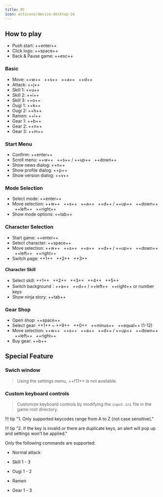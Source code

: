 ```yaml
---
title: PC
icon: octicons/device-desktop-16
---
```


## How to play

- Push start: ++enter++
- Click logo: ++space++
- Back & Pause game: ++esc++

### Basic

- Move: ++w++ &nbsp; ++s++ &nbsp; ++a++ &nbsp; ++d++
- Attack: ++j++
- Skill 1: ++u++
- Skill 2: ++i++
- Skill 3: ++o++
- Ougi 1: ++k++
- Ougi 2: ++h++
- Ramen: ++l++
- Gear 1: ++b++
- Gear 2: ++n++
- Gear 3: ++m++

### Start Menu

- Confirm: ++enter++
- Scroll menu: ++w++ &nbsp; ++s++ / ++up++ &nbsp; ++down++
- Show news dialog: ++n++
- Show profile dialog: ++p++
- Show version dialog: ++v++

### Mode Selection

- Select mode: ++enter++
- Move selection: ++w++ &nbsp; ++s++ &nbsp; ++a++ &nbsp; ++d++ / ++up++ &nbsp; ++down++ &nbsp; ++left++ &nbsp; ++right++
- Show mode options: ++tab++

### Character Selection

- Start game: ++enter++
- Select character: ++space++
- Move selection: ++w++ &nbsp; ++s++ &nbsp; ++a++ &nbsp; ++d++ / ++up++ &nbsp; ++down++ &nbsp; ++left++ &nbsp; ++right++
- Switch page: ++1++ &nbsp; ++2++ &nbsp; ++3++

#### Character Skill

- Select skill: ++1++ &nbsp; ++2++ &nbsp; ++3++ &nbsp; ++4++ &nbsp; ++5++
- Switch background：++a++ &nbsp; ++d++ / ++left++ &nbsp; ++right++ or number keys
- Show ninja story: ++tab++

### Gear Shop

- Open shop: ++space++
- Select gear: ++1++ ~ ++9++ &nbsp; ++0++ &nbsp; ++minus++ &nbsp; ++equal++ (1-12)
- Move selection: ++w++ &nbsp; ++s++ &nbsp; ++a++ &nbsp; ++d++ / ++up++ &nbsp; ++down++ &nbsp; ++left++ &nbsp; ++right++
- Buy gear: ++b++

## Special Feature

### Swich window

> Using the settings menu, ++f11++ is not available.

### Custom keyboard controls

> Customize keyboard controls by modifying the
> `input.ini` file in the game root directory.

!!! tip "1. Only supported keycodes range from A to Z (not case sensitive)."

!!! tip "2. If the key is invalid or there are duplicate keys, an alert will pop up and settings won't be applied."

Only the following commands are supported:

- Normal attack

- Skill 1 - 3

- Ougi 1 - 2

- Ramen

- Gear 1 - 3
